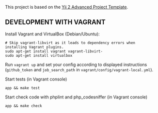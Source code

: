 This project is based on the [Yii 2 Advanced Project Template](https://github.com/yiisoft/yii2-app-advanced).

DEVELOPMENT WITH VAGRANT 
------------------------

Install Vagrant and VirtualBox (Debian/Ubuntu):

```
# Skip vagrant-libvirt as it leads to dependency errors when installing Vagrant plugins.
sudo apt-get install vagrant vagrant-libvirt-
sudo apt-get install virtualbox
```

Run `vagrant up` and set your config according to displayed instructions (`github_token` and `job_search_path` in `vagrant/config/vagrant-local.yml`).

Start tests (in Vagrant console)
```
app && make test
```

Start check code with phplint and php_codesniffer (in Vagrant console)
```
app && make check
```
